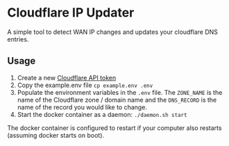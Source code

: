 # Cloudflare IP Updater
A simple tool to detect WAN IP changes and updates your cloudflare DNS entries.

## Usage
1. Create a new [Cloudflare API token](https://dash.cloudflare.com/profile/api-tokens)
2. Copy the example.env file `cp example.env .env`
3. Populate the environment variables in the `.env` file. The `ZONE_NAME` is the name of the Cloudflare zone / domain name and the `DNS_RECORD` is the name of the record you would like to change.
4. Start the docker container as a daemon: `./daemon.sh start`

The docker container is configured to restart if your computer also restarts (assuming docker starts on boot).